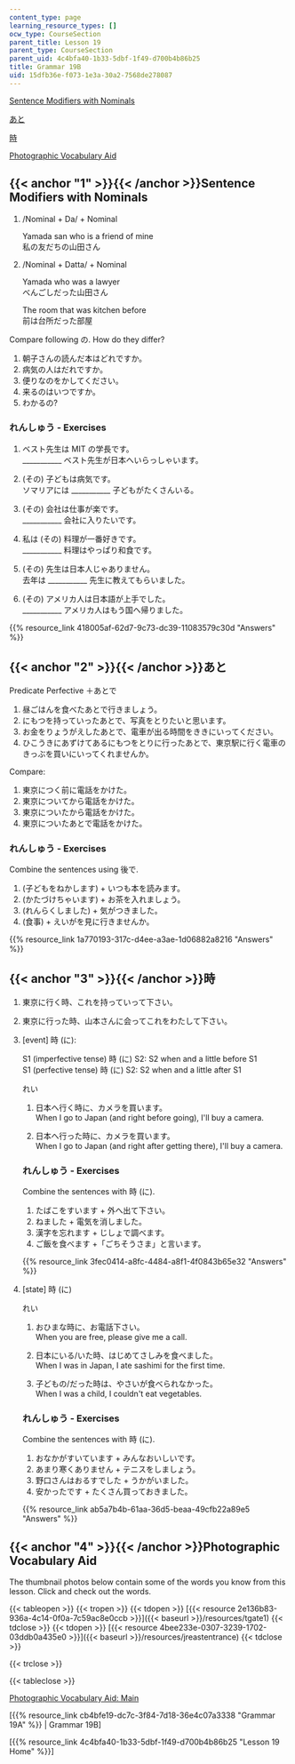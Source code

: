 ```yaml
---
content_type: page
learning_resource_types: []
ocw_type: CourseSection
parent_title: Lesson 19
parent_type: CourseSection
parent_uid: 4c4bfa40-1b33-5dbf-1f49-d700b4b86b25
title: Grammar 19B
uid: 15dfb36e-f073-1e3a-30a2-7568de278087
---
```


[Sentence Modifiers with Nominals](#1)

[あと](#2)

[時](#3)

[Photographic Vocabulary Aid](#4)

{{< anchor "1" >}}{{< /anchor >}}Sentence Modifiers with Nominals
-----------------------------------------------------------------

1.  /Nominal + Da/ + Nominal
    
    Yamada san who is a friend of mine  
    私の友だちの山田さん
    
2.  /Nominal + Datta/ + Nominal
    
    Yamada who was a lawyer  
    べんごしだった山田さん
    
    The room that was kitchen before  
    前は台所だった部屋
    

Compare following の. How do they differ?

1.  朝子さんの読んだ本はどれですか。
2.  病気の人はだれですか。
3.  便りなのをかしてください。
4.  来るのはいつですか。
5.  わかるの?

### れんしゅう - Exercises

1.  ベスト先生は MIT の学長です。  
    \_\_\_\_\_\_\_\_\_\_\_ ベスト先生が日本へいらっしゃいます。
    
2.  (その) 子どもは病気です。  
    ソマリアには \_\_\_\_\_\_\_\_\_\_\_ 子どもがたくさんいる。
    
3.  (その) 会社は仕事が楽です。  
    \_\_\_\_\_\_\_\_\_\_\_ 会社に入りたいです。
    
4.  私は (その) 料理が一番好きです。  
    \_\_\_\_\_\_\_\_\_\_\_ 料理はやっぱり和食です。
    
5.  (その) 先生は日本人じゃありません。  
    去年は \_\_\_\_\_\_\_\_\_\_\_ 先生に教えてもらいました。
    
6.  (その) アメリカ人は日本語が上手でした。  
    \_\_\_\_\_\_\_\_\_\_\_ アメリカ人はもう国へ帰りました。
    

{{% resource_link 418005af-62d7-9c73-dc39-11083579c30d "Answers" %}}

{{< anchor "2" >}}{{< /anchor >}}あと
-----------------------------------

Predicate Perfective ＋あとで

1.  昼ごはんを食べたあとで行きましょう。
2.  にもつを持っていったあとで、写真をとりたいと思います。
3.  お金をりょうがえしたあとで、電車が出る時間をききにいってください。
4.  ひこうきにあずけてあるにもつをとりに行ったあとで、東京駅に行く電車のきっぶを買いにいってくれませんか。

Compare:

1.  東京につく前に電話をかけた。
2.  東京についてから電話をかけた。
3.  東京についたから電話をかけた。
4.  東京についたあとで電話をかけた。

### れんしゅう - Exercises

Combine the sentences using 後で.

1.  (子どもをねかします) + いつも本を読みます。
2.  (かたづけちゃいます) + お茶を入れましょう。
3.  (れんらくしました) + 気がつきました。
4.  (食事) + えいがを見に行きませんか。

{{% resource_link 1a770193-317c-d4ee-a3ae-1d06882a8216 "Answers" %}}

{{< anchor "3" >}}{{< /anchor >}}時
----------------------------------

1.  東京に行く時、これを持っていって下さい。
2.  東京に行った時、山本さんに会ってこれをわたして下さい。

1.  \[event\] 時 (に):
    
    S1 (imperfective tense) 時 (に) S2: S2 when and a little before S1  
    S1 (perfective tense) 時 (に) S2: S2 when and a little after S1
    
    れい
    
    1.  日本へ行く時に、カメラを買います。  
        When I go to Japan (and right before going), I'll buy a camera.
        
    2.  日本へ行った時に、カメラを買います。  
        When I go to Japan (and right after getting there), I'll buy a camera.
        
    
    ### れんしゅう - Exercises
    
    Combine the sentences with 時 (に).
    
    1.  たばこをすいます + 外へ出て下さい。
    2.  ねました + 電気を消しました。
    3.  漢字を忘れます + じしょで調べます。
    4.  ご飯を食べます +「ごちそうさま」と言います。
    
    {{% resource_link 3fec0414-a8fc-4484-a8f1-4f0843b65e32 "Answers" %}}
    
2.  \[state\] 時 (に)
    
    れい
    
    1.  おひまな時に、お電話下さい。  
        When you are free, please give me a call.
        
    2.  日本にいる/いた時、はじめてさしみを食べました。  
        When I was in Japan, I ate sashimi for the first time.
        
    3.  子どもの/だった時は、やさいが食べられなかった。  
        When I was a child, I couldn't eat vegetables.
        
    
    ### れんしゅう - Exercises
    
    Combine the sentences with 時 (に).
    
    1.  おなかがすいています + みんなおいしいです。
    2.  あまり寒くありません + テニスをしましょう。
    3.  野口さんはおるすでした + うかがいました。
    4.  安かったです + たくさん買っておきました。
    
    {{% resource_link ab5a7b4b-61aa-36d5-beaa-49cfb22a89e5 "Answers" %}}
    

{{< anchor "4" >}}{{< /anchor >}}Photographic Vocabulary Aid
------------------------------------------------------------

The thumbnail photos below contain some of the words you know from this lesson. Click and check out the words.

{{< tableopen >}}
{{< tropen >}}
{{< tdopen >}}
[{{< resource 2e136b83-936a-4c14-0f0a-7c59ac8e0ccb >}}]({{< baseurl >}}/resources/tgate1)
{{< tdclose >}}
{{< tdopen >}}
[{{< resource 4bee233e-0307-3239-1702-03ddb0a435e0 >}}]({{< baseurl >}}/resources/jreastentrance)
{{< tdclose >}}

{{< trclose >}}

{{< tableclose >}}

[Photographic Vocabulary Aid: Main](http://web.mit.edu/21f.500/www/vocab-photo/index.html)

\[{{% resource_link cb4bfe19-dc7c-3f84-7d18-36e4c07a3338 "Grammar 19A" %}} | Grammar 19B\]

\[{{% resource_link 4c4bfa40-1b33-5dbf-1f49-d700b4b86b25 "Lesson 19 Home" %}}\]